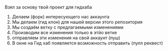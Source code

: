 Взял за основу твой проект для гидхаба

1. Делаем (форк) интересующего нас аккаунта
2. Мы делаем (гид клон) для нашей версии этого репозитория
3. Мы создаём ветку с предлагаемыми изменениями
4. Производим все изменения только в этйо ветке
5. отправляем эти изменения на свой аккаунт (пуш)
6. В окне на Гид хаб появляется возможность отправить (пулл реквест)
